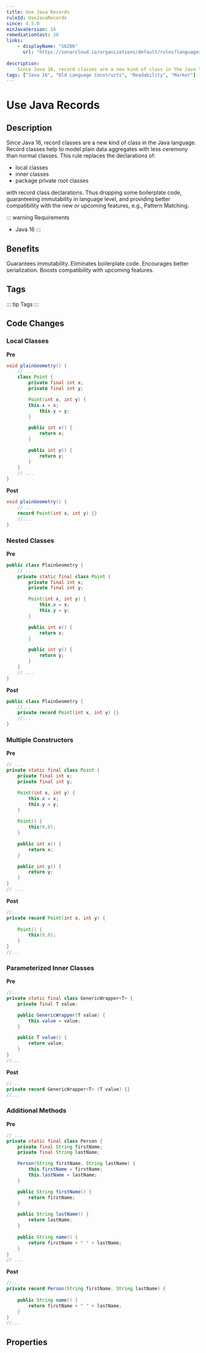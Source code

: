 ```yaml
---
title: Use Java Records
ruleId: UseJavaRecords
since: 4.5.0
minJavaVersion: 16
remediationCost: 20
links:
    - displayName: "S6206"
      url: "https://sonarcloud.io/organizations/default/rules?languages=java&open=java%3AS6206&q=S6206"
    
description:
    Since Java 16, record classes are a new kind of class in the Java language. Record classes help to model plain data aggregates with less ceremony than normal classes. This rule replaces the declarations of local classes, inner classes, and package private root classes with record class declarations.
tags: ["Java 16", "Old Language Constructs", "Readability", "Marker"]
---
```


# Use Java Records

## Description

Since Java 16, record classes are a new kind of class in the Java language. Record classes help to model plain data aggregates with less ceremony than normal classes. 
This rule replaces the declarations of: 
* local classes 
* inner classes 
* package private root classes

with record class declarations. 
Thus dropping some boilerplate code, guaranteeing immutability in language level, and providing better compatibility with the new or upcoming features, e.g., Pattern Matching.

::: warning Requirements
* Java 16
:::

## Benefits

Guarantees immutability. Eliminates boilerplate code. Encourages better serialization. Boosts compatibility with upcoming features. 

## Tags

::: tip Tags
<TagLinks />
:::

## Code Changes

### Local Classes

__Pre__
```java
void plainGeometry() {
	// ...
	class Point {
		private final int x;
		private final int y;

		Point(int x, int y) {
		this.x = x;
			this.y = y;
		}

		public int x() {
			return x;
		}

		public int y() {
			return y;
		}
	}
	// ...
}
```

__Post__
```java
void plainGeometry() {
	// ...
	record Point(int x, int y) {}
	//...
}
```

### Nested Classes

__Pre__
```java
public class PlainGeometry {
	// ...
	private static final class Point {
		private final int x;
		private final int y;

		Point(int x, int y) {
			this.x = x;
			this.y = y;
		}

		public int x() {
			return x;
		}

		public int y() {
			return y;
		}
	}
	// ...
}
```

__Post__
```java
public class PlainGeometry {
	//...
	private record Point(int x, int y) {}
	//...
}
```

### Multiple Constructors

__Pre__
```java
// ...
private static final class Point {
	private final int x;
	private final int y;

	Point(int x, int y) {
		this.x = x;
		this.y = y;
	}
	
	Point() {
		this(0,0);
	}

	public int x() {
		return x;
	}

	public int y() {
		return y;
	}
}
// ...
```

__Post__
```java
//...
private record Point(int x, int y) {
	
	Point() {
		this(0,0);
	}
}
//...
```

### Parameterized Inner Classes

__Pre__
```java
//...
private static final class GenericWrapper<T> {
	private final T value;

	public GenericWrapper(T value) {
		this.value = value;
	}

	public T value() {
		return value;
	}
}
//...
```

__Post__
```java
//...
private record GenericWrapper<T> (T value) {}
//...
```

### Additional Methods

__Pre__
```java
// ...
private static final class Person {
	private final String firstName;
	private final String lastName;

	Person(String firstName, String lastName) {
		this.firstName = firstName;
		this.lastName = lastName;
	}

	public String firstName() {
		return firstName;
	}

	public String lastName() {
		return lastName;
	}
	
	public String name() {
		return firstName + " " + lastName;
	}			
}
// ...
```

__Post__
```java
//...
private record Person(String firstName, String lastName) {
	
	public String name() {
		return firstName + " " + lastName;
	}
}
//...
```

<VersionNotice />

## Properties

<RuleProperties />
